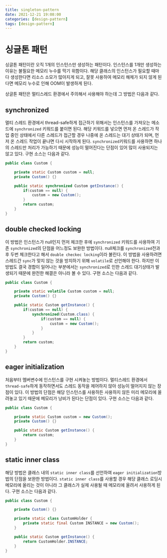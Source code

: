 ```yaml
---
title: singleton-pattern
date: 2021-12-21 19:08:00
categories: [design-pattern]
tags: [design-pattern]
---
```


# 싱글톤 패턴

싱글톤 패턴이란 오직 1개의 인스턴스만 생성하는 패턴이다. 인스턴스를 1개만 생성하는 이유는 불필요한 메모리 누수를 막기 위함이다.
해당 클래스의 인스턴스가 필요할 때마다 생성한다면 리소스 소모가 많아지게 되고, 잘못 사용하여 메모리 해제가 되지 않게 된다면
메모리 누수로 인해 OOM이 발생하게 된다.

상글톤 패턴은 멀티스레드 환경에서 주의해서 사용해야 하는데 그 방법은 다음과 같다.

## synchronized 

멀티 스레드 환경에서 thread-safe하게 접근하기 위해서는 인스턴스를 가져오는 메소드에 `synchronized` 키워드를 붙이면 된다.
해당 키워드를 넣으면 먼저 온 스레드가 작업 중인 상태에서 다른 스레드가 접근할 경우 
나중에 온 스레드는 대기 상태가 되며, 먼저 온 스레드 작업이 끝나면 다시 시작하게 된다.
`synchronized`키워드를 사용하면 하나의 스레드만 처리가 가능하기 때문에 성능이 떨어진다는 단점이 있어 많이 사용되지는 않고 있다.
구현 소스는 다음과 같다.

```java
public class Custom {

    private static Custom custom = null;
    private Custom() {}

    public static synchronized Custom getInstance() {
        if(custom == null) {
            custom = new Custom();
        }
        return custom;
    }
}
```

## double checked locking

이 방법은 인스턴스가 null인지 먼저 체크한 후에 `synchronized` 키워드를 사용하여
기존 `synchronized`의 단점을 어느정도 보완한 방법이다.
null체크를 `synchronized`전과 후 두번 체크한다고 해서 `double checkec locking`이라 불린다.
이 방법을 사용하려면 스레드간 `sync`가 맞지 않는 것을 방지하기 위해 `volatile`로 선언해야 한다.
하지만 이 방법도 결국 경합이 일어나는 부분에서는 `synchronized`로 인한 스레드 대기상태가 발생되기 때문에
완전한 해결은 아니라 볼 수 있다.
구현 소스는 다음과 같다.

```java
public class Custom {

    private static volatile Custom custom = null;
    private Custom() {}

    public static Custom getInstance() {
        if(custom == null) {
            synchronized(Custom.class) {
                if(custom == null) {
                    custom = new Custom();
                }
            }
        }
        return custom;
    }
}
```

## eager initialization

처음부터 멤버변수에 인스턴스를 구현 시켜놓는 방법이다.
멀티스레드 환경에서 `thread-safe`하게 동작하면서도 스레드 동작을 제어하지 않아 성능이 떨어지지 않는 장점이 있다.
이 방법의 단점은 해당 인스턴스를 사용하든 사용하지 않든 미리 메모리에 올려놓고 있기 때문에
메모리가 낭비가 된다는 단점이 있다.
구현 소스는 다음과 같다.

```java
public class Custom {

    private static Custom custom = new Custom();
    private Custom() {}

    public static Custom getInstance() {
        return custom;
    }
}
```

## static inner class

해당 방법은 클래스 내의 `static inner class`를 선언하여 `eager initialization`방법의 단점을 보완한 방법이다.
`static inner class`를 사용할 경우 해당 클래스 로딩시 메모리에 올리는 것이 아니라
그 클래스가 실제 사용될 때 메모리에 올려서 사용하게 된다.
구현 소스는 다음과 같다.

```java
public class Custom {

    private Custom() {}

    private static class CustomHolder {
        private static final Custom INSTANCE = new Custom();
    }

    public static Custom getInstance() {
        return CustomHolder.INSTANCE;
    }
}
```
